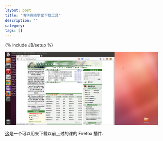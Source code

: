 ```yaml
---
layout: post
title: "清华网络学堂下载工具"
description: ""
category: 
tags: []
---
```

{% include JB/setup %}

![网络学堂下载工具开始时候的界面](/img/posts/2013-11-10-download-tsinghua-wangluoxuetang/dl-wlxt-start.png "网络学堂下载工具开始时候的界面")

[这](https://addons.mozilla.org/en-US/firefox/addon/%E6%B8%85%E5%8D%8E%E7%BD%91%E7%BB%9C%E5%AD%A6%E5%A0%82%E6%89%B9%E9%87%8F%E4%B8%8B%E8%BD%BD%E5%B7%A5%E5%85%B7/)是一个可以用来下载以前上过的课的 Firefox 插件. 


